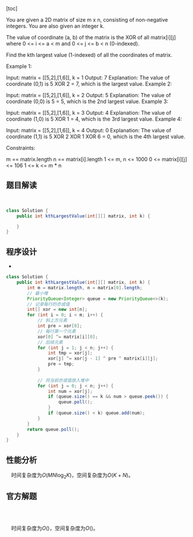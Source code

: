 [toc]

You are given a 2D matrix of size m x n, consisting of non-negative integers. You are also given an integer k.

The value of coordinate (a, b) of the matrix is the XOR of all matrix[i][j] where 0 <= i <= a < m and 0 <= j <= b < n (0-indexed).

Find the kth largest value (1-indexed) of all the coordinates of matrix.

 

Example 1:

Input: matrix = [[5,2],[1,6]], k = 1
Output: 7
Explanation: The value of coordinate (0,1) is 5 XOR 2 = 7, which is the largest value.
Example 2:

Input: matrix = [[5,2],[1,6]], k = 2
Output: 5
Explanation: The value of coordinate (0,0) is 5 = 5, which is the 2nd largest value.
Example 3:

Input: matrix = [[5,2],[1,6]], k = 3
Output: 4
Explanation: The value of coordinate (1,0) is 5 XOR 1 = 4, which is the 3rd largest value.
Example 4:

Input: matrix = [[5,2],[1,6]], k = 4
Output: 0
Explanation: The value of coordinate (1,1) is 5 XOR 2 XOR 1 XOR 6 = 0, which is the 4th largest value.


Constraints:

m == matrix.length
n == matrix[i].length
1 <= m, n <= 1000
0 <= matrix[i][j] <= 106
1 <= k <= m * n



## 题目解读

&emsp;

```java
class Solution {
    public int kthLargestValue(int[][] matrix, int k) {

    }
}
```

## 程序设计

* 

```java
class Solution {
    public int kthLargestValue(int[][] matrix, int k) {
        int m = matrix.length, n = matrix[0].length;
        // 最小堆
        PriorityQueue<Integer> queue = new PriorityQueue<>(k);
        // 记录每行的亦或值
        int[] xor = new int[n];
        for (int i = 0; i < m; i++) {
            // 斜上方元素
            int pre = xor[0];
            // 每行第一个元素
            xor[0] ^= matrix[i][0];
            // 后续元素
            for (int j = 1; j < n; j++) {
                int tmp = xor[j];
                xor[j] ^= xor[j - 1] ^ pre ^ matrix[i][j];
                pre = tmp;
            }
            
            // 将当前亦或值放入堆中
            for (int j = 0; j < n; j++) {
                int num = xor[j];
                if (queue.size() == k && num > queue.peek()) {
                    queue.poll();
                }
                if (queue.size() < k) queue.add(num);
            }
        }
        return queue.poll();
    }
}
```

## 性能分析

&emsp;时间复杂度为$O(MN\log_2K)$，空间复杂度为$O(K + N)$。



## 官方解题

&emsp;

```java

```

&emsp;时间复杂度为$O()$，空间复杂度为$O()$。
